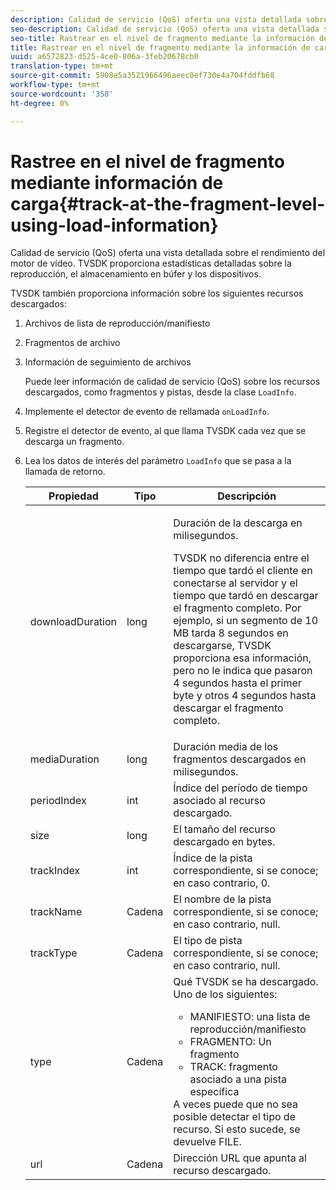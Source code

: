 ```yaml
---
description: Calidad de servicio (QoS) oferta una vista detallada sobre el rendimiento del motor de vídeo. TVSDK proporciona estadísticas detalladas sobre la reproducción, el almacenamiento en búfer y los dispositivos.
seo-description: Calidad de servicio (QoS) oferta una vista detallada sobre el rendimiento del motor de vídeo. TVSDK proporciona estadísticas detalladas sobre la reproducción, el almacenamiento en búfer y los dispositivos.
seo-title: Rastrear en el nivel de fragmento mediante la información de carga
title: Rastrear en el nivel de fragmento mediante la información de carga
uuid: a6572823-d525-4ce0-806a-3feb20678cb0
translation-type: tm+mt
source-git-commit: 5908e5a3521966496aeec0ef730e4a704fddfb68
workflow-type: tm+mt
source-wordcount: '358'
ht-degree: 0%

---
```



# Rastree en el nivel de fragmento mediante información de carga{#track-at-the-fragment-level-using-load-information}

Calidad de servicio (QoS) oferta una vista detallada sobre el rendimiento del motor de vídeo. TVSDK proporciona estadísticas detalladas sobre la reproducción, el almacenamiento en búfer y los dispositivos.

TVSDK también proporciona información sobre los siguientes recursos descargados:

1. Archivos de lista de reproducción/manifiesto
1. Fragmentos de archivo
1. Información de seguimiento de archivos

   Puede leer información de calidad de servicio (QoS) sobre los recursos descargados, como fragmentos y pistas, desde la clase `LoadInfo`.

1. Implemente el detector de evento de rellamada `onLoadInfo`.
1. Registre el detector de evento, al que llama TVSDK cada vez que se descarga un fragmento.
1. Lea los datos de interés del parámetro `LoadInfo` que se pasa a la llamada de retorno.

   <table id="table_06BD536A23AB4A73B510998426BAE143"> 
    <thead> 
      <tr> 
      <th colname="col01" class="entry"> Propiedad </th> 
      <th colname="col1" class="entry"> Tipo </th> 
      <th colname="col2" class="entry"> Descripción </th> 
      </tr> 
    </thead>
    <tbody> 
      <tr> 
      <td colname="col01"> <span class="codeph"> downloadDuration  </span> </td> 
      <td colname="col1"> <span class="codeph"> long  </span> </td> 
      <td colname="col2"> <p>Duración de la descarga en milisegundos. </p> <p>TVSDK no diferencia entre el tiempo que tardó el cliente en conectarse al servidor y el tiempo que tardó en descargar el fragmento completo. Por ejemplo, si un segmento de 10 MB tarda 8 segundos en descargarse, TVSDK proporciona esa información, pero no le indica que pasaron 4 segundos hasta el primer byte y otros 4 segundos hasta descargar el fragmento completo. </p> </td> 
      </tr> 
      <tr> 
      <td colname="col01"> <span class="codeph"> mediaDuration  </span> </td> 
      <td colname="col1"> <span class="codeph"> long  </span> </td> 
      <td colname="col2"> Duración media de los fragmentos descargados en milisegundos. </td> 
      </tr> 
      <tr> 
      <td colname="col01"> <span class="codeph"> periodIndex  </span> </td> 
      <td colname="col1"> <span class="codeph"> int  </span> </td> 
      <td colname="col2"> Índice del período de tiempo asociado al recurso descargado. </td> 
      </tr> 
      <tr> 
      <td colname="col01"> <span class="codeph"> size  </span> </td> 
      <td colname="col1"> <span class="codeph"> long  </span> </td> 
      <td colname="col2"> El tamaño del recurso descargado en bytes. </td> 
      </tr> 
      <tr> 
      <td colname="col01"> <span class="codeph"> trackIndex  </span> </td> 
      <td colname="col1"> <span class="codeph"> int  </span> </td> 
      <td colname="col2"> Índice de la pista correspondiente, si se conoce; en caso contrario, 0. </td> 
      </tr> 
      <tr> 
      <td colname="col01"> <span class="codeph"> trackName  </span> </td> 
      <td colname="col1"> <span class="codeph"> Cadena  </span> </td> 
      <td colname="col2"> El nombre de la pista correspondiente, si se conoce; en caso contrario, null. </td> 
      </tr> 
      <tr> 
      <td colname="col01"> <span class="codeph"> trackType  </span> </td> 
      <td colname="col1"> <span class="codeph"> Cadena  </span> </td> 
      <td colname="col2"> El tipo de pista correspondiente, si se conoce; en caso contrario, null. </td> 
      </tr> 
      <tr> 
      <td colname="col01"> <span class="codeph"> type  </span> </td> 
      <td colname="col1"> <span class="codeph"> Cadena  </span> </td> 
      <td colname="col2"> Qué TVSDK se ha descargado. Uno de los siguientes: 
      <ul id="ul_9C3BDEBD878544DA95C7FF81114F9B5C"> 
      <li id="li_A093552B492A44FD8B30785E465F6886">MANIFIESTO: una lista de reproducción/manifiesto </li> 
      <li id="li_DEF9AC71AA564F9BB4C5D4E834432EE5">FRAGMENTO: Un fragmento </li> 
      <li id="li_57821F47B6F04CD38570BCE6447A01B8">TRACK: fragmento asociado a una pista específica </li> 
      </ul> A veces puede que no sea posible detectar el tipo de recurso. Si esto sucede, se devuelve FILE. </td> 
      </tr> 
      <tr> 
      <td colname="col01"> <span class="codeph"> url  </span> </td> 
      <td colname="col1"> <span class="codeph"> Cadena  </span> </td> 
      <td colname="col2"> Dirección URL que apunta al recurso descargado. </td> 
      </tr> 
    </tbody> 
   </table>
